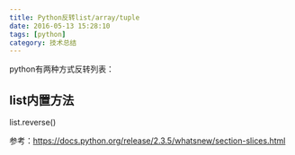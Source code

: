 ```yaml
---
title: Python反转list/array/tuple
date: 2016-05-13 15:28:10
tags: [python]
category: 技术总结
---
```


python有两种方式反转列表：

## list内置方法

list.reverse()

参考：https://docs.python.org/release/2.3.5/whatsnew/section-slices.html
